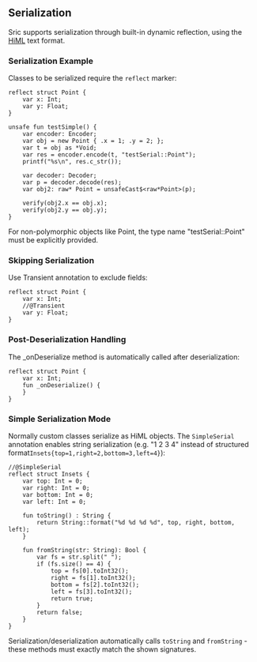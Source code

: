 ## Serialization
Sric supports serialization through built-in dynamic reflection, using the [HiML](https://github.com/chunquedong/jsonc) text format.

### Serialization Example
Classes to be serialized require the `reflect` marker:
```sric
reflect struct Point {
    var x: Int;
    var y: Float;
}

unsafe fun testSimple() {
    var encoder: Encoder;
    var obj = new Point { .x = 1; .y = 2; };
    var t = obj as *Void;
    var res = encoder.encode(t, "testSerial::Point");
    printf("%s\n", res.c_str());

    var decoder: Decoder;
    var p = decoder.decode(res);
    var obj2: raw* Point = unsafeCast$<raw*Point>(p);
    
    verify(obj2.x == obj.x);
    verify(obj2.y == obj.y);
}
```
For non-polymorphic objects like Point, the type name "testSerial::Point" must be explicitly provided.

### Skipping Serialization
Use Transient annotation to exclude fields:

```sric
reflect struct Point {
    var x: Int;
    //@Transient
    var y: Float;
}
```
### Post-Deserialization Handling
The _onDeserialize method is automatically called after deserialization:

```sric
reflect struct Point {
    var x: Int;
    fun _onDeserialize() {
    }
}
```
### Simple Serialization Mode
Normally custom classes serialize as HiML objects. The `SimpleSerial` annotation enables string serialization (e.g. "1 2 3 4" instead of structured format`Insets{top=1,right=2,bottom=3,left=4}`):

```sric
//@SimpleSerial
reflect struct Insets {
    var top: Int = 0;
    var right: Int = 0;
    var bottom: Int = 0;
    var left: Int = 0;

    fun toString() : String {
        return String::format("%d %d %d %d", top, right, bottom, left);
    }

    fun fromString(str: String): Bool {
        var fs = str.split(" ");
        if (fs.size() == 4) {
            top = fs[0].toInt32();
            right = fs[1].toInt32();
            bottom = fs[2].toInt32();
            left = fs[3].toInt32();
            return true;
        }
        return false;
    }
}
```
Serialization/deserialization automatically calls `toString` and `fromString` - these methods must exactly match the shown signatures.